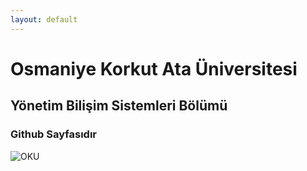 ```yaml
---
layout: default
---
```


# Osmaniye Korkut Ata Üniversitesi

## Yönetim Bilişim Sistemleri Bölümü

### Github Sayfasıdır 

![OKU](https://www.osmaniye.edu.tr/Resource/Images/osmaniye-korkut-ata-universitesi.png)
